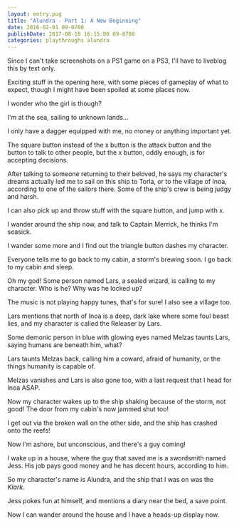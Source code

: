 ```yaml
---
layout: entry.pug
title: "Alundra - Part 1: A New Beginning"
date: 2016-02-01 09-0700
publishDate: 2017-08-18 16:15:00 09-0700
categories: playthroughs alundra
---
```


Since I can't take screenshots on a PS1 game on a PS3, I'll have to liveblog this by text only.

Exciting stuff in the opening here, with some pieces of gameplay of what to expect, though I might have been spoiled at some places now.

I wonder who the girl is though?

I'm at the sea, sailing to unknown lands...

I only have a dagger equipped with me, no money or anything important yet.

The square button instead of the x button is the attack button and the button to talk to other people, but the x button, oddly enough, is for accepting decisions.

After talking to someone returning to their beloved, he says my character's dreams actually led me to sail on this ship to Torla, or to the village of Inoa, according to one of the sailors there. Some of the ship's crew is being judgy and harsh.

I can also pick up and throw stuff with the square button, and jump with x.

I wander around the ship now, and talk to Captain Merrick, he thinks I'm seasick.

I wander some more and I find out the triangle button dashes my character.

Everyone tells me to go back to my cabin, a storm's brewing soon. I go back to my cabin and sleep.

Oh my god! Some person named Lars, a sealed wizard, is calling to my character. Who is he? Why was he locked up?

The music is not playing happy tunes, that's for sure! I also see a village too.

Lars mentions that north of Inoa is a deep, dark lake where some foul beast lies, and my character is called the Releaser by Lars.

Some demonic person in blue with glowing eyes named Melzas taunts Lars, saying humans are beneath him, what?

Lars taunts Melzas back, calling him a coward, afraid of humanity, or the things humanity is capable of.

Melzas vanishes and Lars is also gone too, with a last request that I head for Inoa ASAP.

Now my character wakes up to the ship shaking because of the storm, not good! The door from my cabin's now jammed shut too!

I get out via the broken wall on the other side, and the ship has crashed onto the reefs!

Now I'm ashore, but unconscious, and there's a guy coming!

I wake up in a house, where the guy that saved me is a swordsmith named Jess. His job pays good money and he has decent hours, according to him.

So my character's name is Alundra, and the ship that I was on was the <em>Klark</em>.

Jess pokes fun at himself, and mentions a diary near the bed, a save point.

Now I can wander around the house and I have a heads-up display now.
